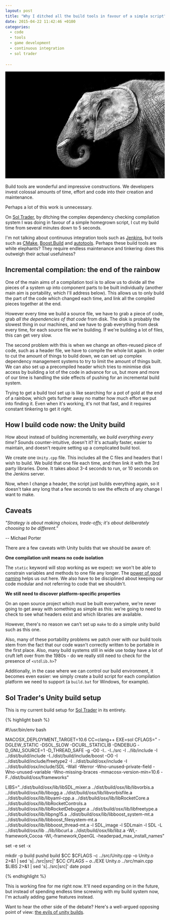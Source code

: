 ```yaml
---
layout: post
title: "Why I ditched all the build tools in favour of a simple script"
date: 2015-04-22 11:42:46 +0100
categories:
  - code
  - tools
  - game development
  - continuous integration
  - sol trader

---
```


[![white elephant](/files/white-elephant.jpg)](https://www.flickr.com/photos/pattoise/10667319965/)

Build tools are wonderful and impressive constructions. We developers invest colossal amounts of time, effort and code into their creation and maintenance.

Perhaps a lot of this work is unnecessary.

On [Sol Trader](http://soltrader.net), by ditching the complex dependency checking compilation system I was doing in favour of a simple homegrown script, I cut my build time from several minutes down to 5 seconds.

I'm not talking about continuous integration tools such as [Jenkins](http://jenkins-ci.org), but tools such as [CMake](http://cmake.org), [Boost.Build](http://www.boost.org/build/doc/html/) and [autotools](http://en.wikipedia.org/wiki/GNU_build_system). Perhaps these build tools are white elephants? They require endless maintenance and tinkering: does this outweigh their actual usefulness?

## Incremental compilation: the end of the rainbow

One of the main aims of a compilation tool is to allow us to divide all the pieces of a system up into component parts to be built individually (another main aim is portability, which I'll address below). This allows us to only build the part of the code which changed each time, and link all the compiled pieces together at the end.

However every time we build a source file, we have to grab a piece of code, grab *all the dependencies of that code* from disk. The disk is probably the slowest thing in our machines, and we have to grab everything from desk every time, for each source file we're building. If we're building a lot of files, this can get very slow.

The second problem with this is when we change an often-reused piece of code, such as a header file, we have to compile the whole lot again. In order to cut the amount of things to build down, we can set up complex dependency management systems to try to limit the amount of things built. We can also set up a precompiled header which tries to minimise disk access by building a lot of the code in advance for us, but more and more of our time is handling the side effects of pushing for an incremental build system.

Trying to get a build tool set up is like searching for a pot of gold at the end of a rainbow, which gets further away no matter how much effort we put into finding it. Even when it's working, it's not that fast, and it requires constant tinkering to get it right.

## How I build code now: the Unity build

How about instead of building incrementally, we *build everything every time?* Sounds counter-intuitive, doesn't it? It's actually faster, easier to maintain, and doesn't require setting up a complicated build tool.

We create one `Unity.cpp` file. This includes all the C files and headers that I wish to build. We build that one file each time, and then link it with the 3rd party libraries. Done. It takes about 3-4 seconds to run, or 10 seconds on the Jenkins server.

Now, when I change a header, the script just builds everything again, so it doesn't take any long that a few seconds to see the effects of any change I want to make.

## Caveats

*"Strategy is about making choices, trade-offs; it's about deliberately choosing to be different."*

-- Michael Porter

There are a few caveats with Unity builds that we should be aware of:

**One compilation unit means no code isolation**

The `static` keyword will stop working as we expect: we won't be able to constrain variables and methods to one file any longer. The [power of good naming](/2012/09/-the-power-of-good-naming) helps us out here. We also have to be disciplined about keeping our code modular and not referring to code that we shouldn't.

**We still need to discover platform-specific properties**

On an open source project which must be built everywhere, we're never going to get away with something as simple as this: we're going to need to check to see what headers exist and which libraries are available.

However, there's no reason we can't set up `make` to do a simple unity build such as this one.

Also, many of these portability problems we patch over with our build tools stem from the fact that our code wasn't correctly written to be portable in the first place. Also, many build systems still in wide use today have a lot of cruft left over from the 1980s - do we really still need to check for the presence of `<stdlib.h>`?

Additionally, in the case where we can control our build environment, it becomes even easier: we simply create a build script for each compilation platform we need to support (a `build.bat` for Windows, for example).

## Sol Trader's Unity build setup

This is my current build setup for [Sol Trader](http://soltrader.net) in its entirety.

{% highlight bash %}

#!/usr/bin/env bash

MACOSX_DEPLOYMENT_TARGET=10.6
CC=clang++
EXE=sol
CFLAGS=" -DGLEW_STATIC -DSOL_SLOW -DCURL_STATICLIB -DNDEBUG -D_GNU_SOURCE=1 -D_THREAD_SAFE -g -O0 -I.. -I../src -I ../lib/include -I ../dist/build/include -I../dist/build/include/boost -O0 -I ../dist/build/include/freetype2 -I ../dist/build/osx/include -I ../dist/build/osx/include/SDL -Wall -Werror -Wno-unused-private-field -Wno-unused-variable -Wno-missing-braces -mmacosx-version-min=10.6 -F../dist/build/osx/frameworks"

LIBS="../dist/build/osx/lib/libSDL_mixer.a ../dist/build/osx/lib/libvorbis.a ../dist/build/osx/lib/libogg.a ../dist/build/osx/lib/libvorbisfile.a ../dist/build/osx/lib/libyaml-cpp.a ../dist/build/osx/lib/libRocketCore.a ../dist/build/osx/lib/libRocketControls.a ../dist/build/osx/lib/libRocketDebugger.a ../dist/build/osx/lib/libfreetype.a ../dist/build/osx/lib/libpng15.a ../dist/build/osx/lib/libboost_system-mt.a ../dist/build/osx/lib/libboost_filesystem-mt.a ../dist/build/osx/lib/libboost_thread-mt.a -l SDL_image -l SDLmain -l SDL -L ../dist/build/osx/lib ../lib/libcurl.a ../dist/build/osx/lib/libz.a -Wl,-framework,Cocoa -Wl,-framework,OpenGL -headerpad_max_install_names"

set -e
set -x

mkdir -p build
pushd build
$CC $CFLAGS -c ../src/Unity.cpp -o Unity.o 2>&1 | sed 's|../src|src|'
$CC $CFLAGS -o ../$EXE Unity.o ../src/main.cpp $LIBS 2>&1 | sed 's|../src|src|'
date
popd

{% endhighlight %}

This is working fine for me right now. It'll need expanding on in the future, but instead of spending endless time screwing with my build system now, I'm actually adding game features instead.

Want to hear the other side of the debate? Here's a well-argued opposing point of view: [the evils of unity builds](http://engineering-game-dev.com/2009/12/15/the-evils-of-unity-builds).
